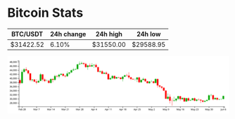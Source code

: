 # Bitcoin Stats

BTC/USDT|24h change|24h high|24h low|
|---|---|---|---|
|$31422.52|6.10%|$31550.00|$29588.95|

<img src="./chart.svg">

